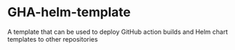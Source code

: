 # GHA-helm-template
A template that can be used to deploy GitHub action builds and Helm chart templates to other repositories
